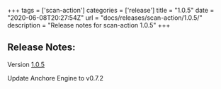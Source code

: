 +++
tags = ['scan-action']
categories = ['release']
title = "1.0.5"
date = "2020-06-08T20:27:54Z"
url = "docs/releases/scan-action/1.0.5/"
description = "Release notes for scan-action 1.0.5"
+++

## Release Notes:
Version [1.0.5](https://github.com/anchore/scan-action/releases/tag/1.0.5)

Update Anchore Engine to v0.7.2
